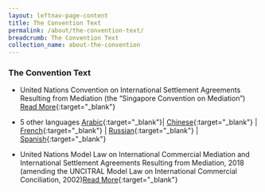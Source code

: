```yaml
---
layout: leftnav-page-content
title: The Convention Text
permalink: /about/the-convention-text/
breadcrumb: The Convention Text
collection_name: about-the-convention
---
```


### **The Convention Text** 
* United Nations Convention on International Settlement Agreements Resulting from Mediation (the “Singapore Convention on Mediation”)
[Read More](https://uncitral.un.org/sites/uncitral.un.org/files/singapore_convention_eng.pdf){:target="_blank"}

* 5 other languages
[Arabic](https://uncitral.un.org/sites/uncitral.un.org/files/media-documents/uncitral/ar/mediation_convention_a.pdf){:target="_blank"}| [Chinese](https://uncitral.un.org/sites/uncitral.un.org/files/media-documents/uncitral/zh/mediation_convention_c.pdf){:target="_blank"} | [French](https://uncitral.un.org/sites/uncitral.un.org/files/media-documents/uncitral/fr/mediation_convention_f.pdf){:target="_blank"} | [Russian](https://uncitral.un.org/sites/uncitral.un.org/files/media-documents/uncitral/ru/mediation_convention_r.pdf){:target="_blank"} | [Spanish](https://uncitral.un.org/sites/uncitral.un.org/files/media-documents/uncitral/es/mediation_convention_s.pdf){:target="_blank"}

* United Nations Model Law on International Commercial Mediation and International Settlement Agreements Resulting from Mediation, 2018 (amending the UNCITRAL Model Law on International Commercial Conciliation, 2002)[Read More](http://www.uncitral.org/pdf/english/commissionsessions/51st-session/Annex_II.pdf){:target="_blank"}

